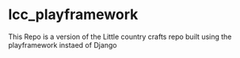# lcc_playframework

This Repo is a version of the Little country crafts repo built using the playframework instaed of Django

